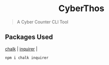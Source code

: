 <h1 align="center">
CyberThos
</h1>

> A Cyber Counter CLI Tool

## Packages Used

[chalk](https://github.com/chalk/chalk) |
[inquirer](https://github.com/SBoudrias/Inquirer.js) |

```sh
npm i chalk inquirer
```
